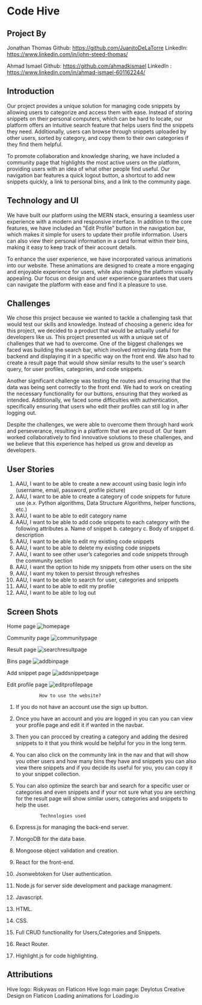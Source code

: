 # Code Hive 

## Project By
Jonathan Thomas
Github: https://github.com/JuanitoDeLaTorre
LinkedIn: https://www.linkedin.com/in/john-steed-thomas/

Ahmad Ismael
Github: https://github.com/ahmadkismael
LinkedIn : https://www.linkedin.com/in/ahmad-ismael-601162244/


## Introduction 
Our project provides a unique solution for managing code snippets by allowing users to categorize and access them with ease. Instead of storing snippets on their personal computers, which can be hard to locate, our platform offers an intuitive search feature that helps users find the snippets they need. Additionally, users can browse through snippets uploaded by other users, sorted by category, and copy them to their own categories if they find them helpful.

To promote collaboration and knowledge sharing, we have included a community page that highlights the most active users on the platform, providing users with an idea of what other people find useful. Our navigation bar features a quick logout button, a shortcut to add new snippets quickly, a link to personal bins, and a link to the community page.

## Technology and UI
We have built our platform using the MERN stack, ensuring a seamless user experience with a modern and responsive interface. In addition to the core features, we have included an "Edit Profile" button in the navigation bar, which makes it simple for users to update their profile information. Users can also view their personal information in a card format within their bins, making it easy to keep track of their account details.

To enhance the user experience, we have incorporated various animations into our website. These animations are designed to create a more engaging and enjoyable experience for users, while also making the platform visually appealing. Our focus on design and user experience guarantees that users can navigate the platform with ease and find it a pleasure to use.


## Challenges
We chose this project because we wanted to tackle a challenging task that would test our skills and knowledge. Instead of choosing a generic idea for this project, we decided to a product that would be actually useful for developers like us. This project presented us with a unique set of challenges that we had to overcome. One of the biggest challenges we faced was building the search bar, which involved retrieving data from the backend and displaying it in a specific way on the front end. We also had to create a result page that would show similar results to the user's search query, for user profiles, categories, and code snippets.

Another significant challenge was testing the routes and ensuring that the data was being sent correctly to the front end. We had to work on creating the necessary functionality for our buttons, ensuring that they worked as intended. Additionally, we faced some difficulties with authentication, specifically ensuring that users who edit their profiles can still log in after logging out.

Despite the challenges, we were able to overcome them through hard work and perseverance, resulting in a platform that we are proud of. Our team worked collaboratively to find innovative solutions to these challenges, and we believe that this experience has helped us grow and develop as developers.


## User Stories
1. AAU, I want to be able to create a new account using basic login info (username, email, password, profile picture)
2. AAU, I want to be able to create a category of code snippets for future use (e.x. Python algorithms, Data Structure Algorithms, helper functions, etc.)
3. AAU, I want to be able to edit category name
4. AAU, I want to be able to add code snippets to each category with the following attributes
  a. Name of snippet
  b. category 
  c. Body of snippet
  d. description
5. AAU, I want to be able to edit my existing code snippets
6. AAU, I want to be able to delete my existing code snippets
7. AAU, I want to see other user’s categories and code snippets through the community section
8. AAU, I want the option to hide my snippets from other users on the site
9. AAU, I want my token to persist through refreshes
10. AAU, I want to be able to search for user, categories and snippets 
11. AAU, I want to be able to edit my profile
12. AAU, I want to be able to log out




## Screen Shots
 Home page
![homepage](./README_img/homepage.png)

 Community page
![communitypage](./README_img/communitypage.png)

 Result page
![searchresultpage](./README_img/searchresultpage.png)

 Bins page 
![addbinpage](./README_img/addbinpage.png)

 Add snippet page
![addsnippetpage](./README_img/addsnippetpage.png)

 Edit profile page 
![editprofilepage](./README_img/editprofilepage.png)


                How to use the website?

1. If you do not have an account use the sign up button.

2. Once you have an account and you are logged in you can you can view your profile page and edit it if wanted in the navbar.

3. Then you can procced by creating a category and adding the desired snippets to it that you think would be helpful for you in the long term.

4. You can also click on the community link in the nav and that will show you other users and how many bins they have and snippets you can also view there snippets and if you decide its useful for you, you can copy it to your snippet collection. 

5. You can also optimize the search bar and search for a specific user or categories and even snippets and if your not sure what you are serching for the result page will show similar users, categories and snippets to help the user.


                Technologies used 

1. Express.js for managing the back-end server.
2. MongoDB for the data base.
3. Mongoose object validation and creation.
4. React for the front-end.
5. Jsonwebtoken for User authentication.
6. Node.js for server side development and package managment.
7. Javascript.
8. HTML.
9. CSS.
10. Full CRUD functionality for Users,Categories and Snippets. 
11. React Router.
12. Highlight.js for code highlighting.



## Attributions

Hive logo: Riskywas on Flaticon
Hive logo main page: Deylotus Creative Design on Flaticon
Loading animations for Loading.io









